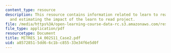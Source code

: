 ```yaml
---
content_type: resource
description: This resource contains information related to learn to read evaluations
  and estimating the impact of the learn to read project.
file: /media/https%3A/open-learning-course-data-rc.s3.amazonaws.com/res-14-002-abdul-latif-jameel-poverty-action-lab-executive-training-evaluating-social-programs-2011-spring-2011/a85728515dd66c1bc85533e34f6e5d0f_MITRES_14_002S11_Case2.pdf
file_type: application/pdf
resourcetype: Document
title: MITRES_14_002S11_Case2.pdf
uid: a8572851-5dd6-6c1b-c855-33e34f6e5d0f
---
```


